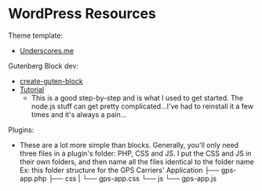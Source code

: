 # WordPress Resources


Theme template:
* [Underscores.me](https://underscores.me)

Gutenberg Block dev:
* [create-guten-block](https://github.com/ahmadawais/create-guten-block)
* [Tutorial](https://css-tricks.com/learning-gutenberg-3-primer-with-create-guten-block/)
    * This is a good step-by-step and is what I used to get started. The node.js stuff can get pretty complicated...I've had to reinstall it a few times and it's always a pain...

Plugins:
* These are a lot more simple than blocks. Generally, you'll only need three files in a plugin's folder: PHP, CSS and JS. I put the CSS and JS in their own folders, and then name all the files identical to the folder name 
    Ex: this folder structure for the GPS Carriers' Application
    ├── gps-app.php
    ├── css
    |   └── gps-app.css
    └── js
        └── gps-app.js
